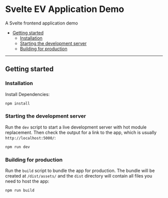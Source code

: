 # Svelte EV Application Demo

A Svelte frontend application demo

- [Getting started](#getting-started)
  - [Installation](#installation)
  - [Starting the development server](#starting-the-development-server)
  - [Building for production](#building-for-production)

---

## Getting started

### Installation

Install Dependencies:

```bash
npm install
```

### Starting the development server

Run the `dev` script to start a live development server with hot module replacement. Then check the output for a link
to the app, which is usually `http://localhost:5000/`:

```bash
npm run dev
```

### Building for production

Run the `build` script to bundle the app for production. The bundle will be created at `/dist/assets/` and the `dist`
directory will contain all files you need to host the app:

```bash
npm run build
```